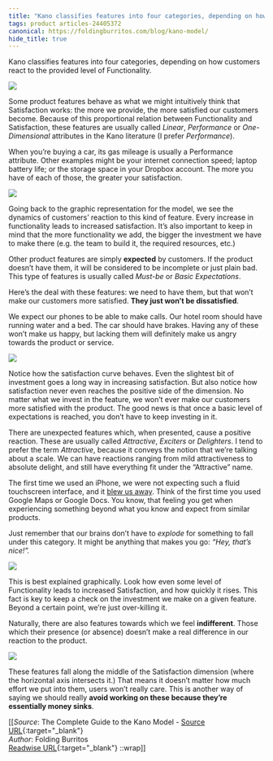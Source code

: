 ```yaml
---
title: "Kano classifies features into four categories, depending on how customers ..."
tags: product articles-24405372
canonical: https://foldingburritos.com/blog/kano-model/
hide_title: true
---
```


Kano classifies features into four categories, depending on how customers react to the provided level of Functionality.

![](https://foldingburritos.com/blog/kano-model/full-kano-model.png)

Some product features behave as what we might intuitively think that Satisfaction works: the more we provide, the more satisfied our customers become. Because of this proportional relation between Functionality and Satisfaction, these features are usually called *Linear*, *Performance* or *One-Dimensional* attributes in the Kano literature (I prefer *Performance*).

When you’re buying a car, its gas mileage is usually a Performance attribute. Other examples might be your internet connection speed; laptop battery life; or the storage space in your Dropbox account. The more you have of each of those, the greater your satisfaction.

![](https://foldingburritos.com/blog/kano-model/performance-attributes.png)

Going back to the graphic representation for the model, we see the dynamics of customers’ reaction to this kind of feature. Every increase in functionality leads to increased satisfaction. It’s also important to keep in mind that the more functionality we add, the bigger the investment we have to make there (e.g. the team to build it, the required resources, etc.)

Other product features are simply **expected** by customers. If the product doesn’t have them, it will be considered to be incomplete or just plain bad. This type of features is usually called *Must-be* or *Basic Expectations*.

Here’s the deal with these features: we need to have them, but that won’t make our customers more satisfied. **They just won’t be dissatisfied**.

We expect our phones to be able to make calls. Our hotel room should have running water and a bed. The car should have brakes. Having any of these won’t make us happy, but lacking them will definitely make us angry towards the product or service.

![](https://foldingburritos.com/blog/kano-model/must-be-attributes.png)

Notice how the satisfaction curve behaves. Even the slightest bit of investment goes a long way in increasing satisfaction. But also notice how satisfaction never even reaches the positive side of the dimension. No matter what we invest in the feature, we won’t ever make our customers more satisfied with the product. The good news is that once a basic level of expectations is reached, you don’t have to keep investing in it.

There are unexpected features which, when presented, cause a positive reaction. These are usually called *Attractive*, *Exciters* or *Delighters*. I tend to prefer the term *Attractive*, because it conveys the notion that we’re talking about a scale. We can have reactions ranging from mild attractiveness to absolute delight, and still have everything fit under the “Attractive” name.

The first time we used an iPhone, we were not expecting such a fluid touchscreen interface, and it [blew us away](https://daringfireball.net/2007/06/iphone_first_impressions). Think of the first time you used Google Maps or Google Docs. You know, that feeling you get when experiencing something beyond what you know and expect from similar products.

Just remember that our brains don’t have to *explode* for something to fall under this category. It might be anything that makes you go: *“Hey, that’s nice!”.*

![](https://foldingburritos.com/blog/kano-model/attractive-attributes.png)

This is best explained graphically. Look how even some level of Functionality leads to increased Satisfaction, and how quickly it rises. This fact is key to keep a check on the investment we make on a given feature. Beyond a certain point, we’re just over-killing it.

Naturally, there are also features towards which we feel **indifferent**. Those which their presence (or absence) doesn’t make a real difference in our reaction to the product.

![](https://foldingburritos.com/blog/kano-model/indifferent-attributes.png)

These features fall along the middle of the Satisfaction dimension (where the horizontal axis intersects it.) That means it doesn’t matter how much effort we put into them, users won’t really care. This is another way of saying we should really **avoid working on these because they’re essentially money sinks**.


[[_Source_: The Complete Guide to the Kano Model - [Source URL](https://foldingburritos.com/blog/kano-model/){:target="_blank"}<br>
_Author_: Folding Burritos<br>
[Readwise URL](https://readwise.io/open/476332203){:target="_blank"}
::wrap]]